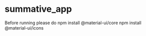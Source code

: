 # summative_app
Before running please do
npm install @material-ui/core
npm install @material-ui/icons
